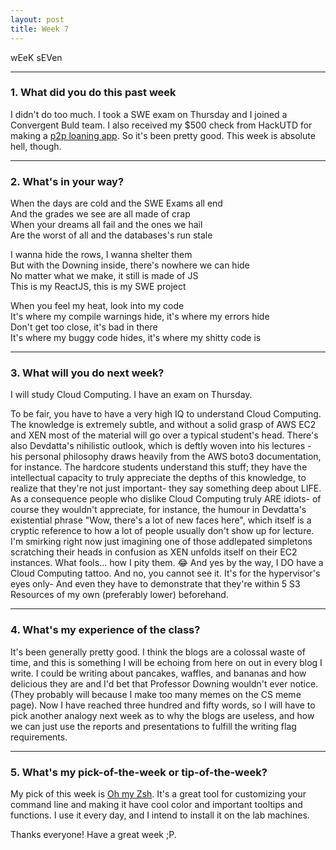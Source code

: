 ```yaml
---
layout: post
title: Week 7
---
```



wEeK sEVen

---
### 1. What did you do this past week  

I didn't do too much. I took a SWE exam on Thursday and I joined a Convergent Buld team. I also received my $500 check from HackUTD for making a [p2p loaning app](https://github.com/copperstick6/Loany). So it's been pretty good. This week is absolute hell, though.




---

### 2. What's in your way?

When the days are cold and the SWE Exams all end  
And the grades we see are all made of crap  
When your dreams all fail and the ones we hail  
Are the worst of all and the databases's run stale  

I wanna hide the rows, I wanna shelter them  
But with the Downing inside, there's nowhere we can hide  
No matter what we make, it still is made of JS  
This is my ReactJS, this is my SWE project  

When you feel my heat, look into my code  
It's where my compile warnings hide, it's where my errors hide  
Don't get too close, it's bad in there  
It's where my buggy code hides, it's where my shitty code is  



---

### 3. What will you do next week?

I will study Cloud Computing. I have an exam on Thursday.

To be fair, you have to have a very high IQ to understand Cloud Computing. The knowledge is extremely subtle, and without a solid grasp of AWS EC2 and XEN most of the material will go over a typical student's head. There's also Devdatta's nihilistic outlook, which is deftly woven into his lectures - his personal philosophy draws heavily from the AWS boto3 documentation, for instance. The hardcore students understand this stuff; they have the intellectual capacity to truly appreciate the depths of this knowledge, to realize that they're not just important- they say something deep about LIFE. As a consequence people who dislike Cloud Computing truly ARE idiots- of course they wouldn't appreciate, for instance, the humour in Devdatta's existential phrase "Wow, there's a lot of new faces here", which itself is a cryptic reference to how a lot of people usually don't show up for lecture. I'm smirking right now just imagining one of those addlepated simpletons scratching their heads in confusion as XEN unfolds itself on their EC2 instances. What fools... how I pity them. 😂 And yes by the way, I DO have a Cloud Computing tattoo. And no, you cannot see it. It's for the hypervisor's eyes only- And even they have to demonstrate that they're within 5 S3 Resources of my own (preferably lower) beforehand.


---

### 4. What's my experience of the class?

It's been generally pretty good. I think the blogs are a colossal waste of time, and this is something I will be echoing from here on out in every blog I write. I could be writing about pancakes, waffles, and bananas and how delicious they are and I'd bet that Professor Downing wouldn't ever notice. (They probably will because I make too many memes on the CS meme page). Now I have reached three hundred and fifty words, so I will have to pick another analogy next week as to why the blogs are useless, and how we can just use the reports and presentations to fulfill the writing flag requirements.

---
### 5. What's my pick-of-the-week or tip-of-the-week?

My pick of this week is [Oh my Zsh](https://github.com/robbyrussell/oh-my-zsh). It's a great tool for customizing your command line and making it have cool color and important tooltips and functions. I use it every day, and I intend to install it on the lab machines.


Thanks everyone! Have a great week ;P.
